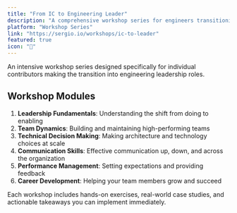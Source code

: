 ```yaml
---
title: "From IC to Engineering Leader"
description: "A comprehensive workshop series for engineers transitioning into leadership roles, covering team dynamics, technical decision-making, and more."
platform: "Workshop Series"
link: "https://sergio.io/workshops/ic-to-leader"
featured: true
icon: "🎯"
---
```


An intensive workshop series designed specifically for individual contributors making the transition into engineering leadership roles.

## Workshop Modules

1. **Leadership Fundamentals**: Understanding the shift from doing to enabling
2. **Team Dynamics**: Building and maintaining high-performing teams
3. **Technical Decision Making**: Making architecture and technology choices at scale
4. **Communication Skills**: Effective communication up, down, and across the organization
5. **Performance Management**: Setting expectations and providing feedback
6. **Career Development**: Helping your team members grow and succeed

Each workshop includes hands-on exercises, real-world case studies, and actionable takeaways you can implement immediately.